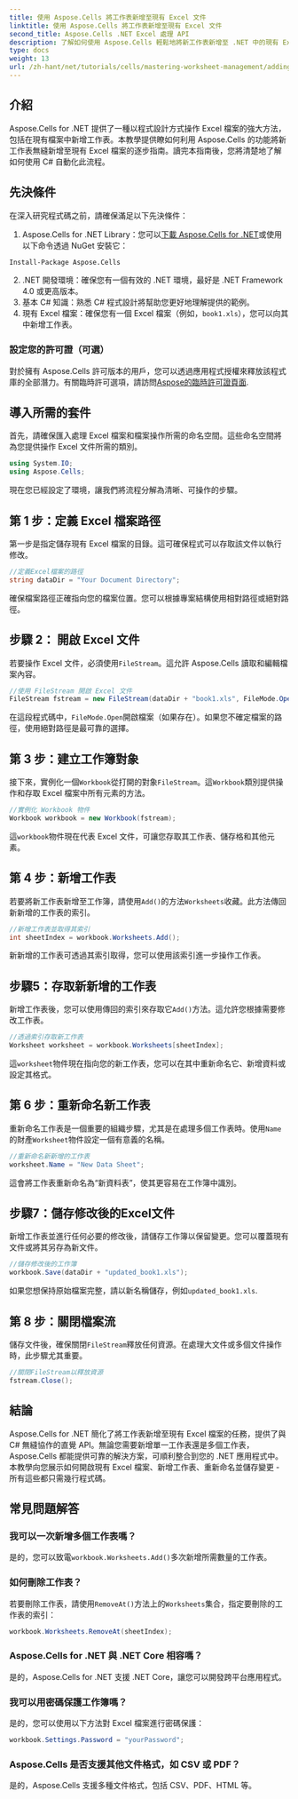 ```yaml
---
title: 使用 Aspose.Cells 將工作表新增至現有 Excel 文件
linktitle: 使用 Aspose.Cells 將工作表新增至現有 Excel 文件
second_title: Aspose.Cells .NET Excel 處理 API
description: 了解如何使用 Aspose.Cells 輕鬆地將新工作表新增至 .NET 中的現有 Excel 檔案。本逐步指南涵蓋了從設定環境到儲存修改後的 Excel 檔案的所有內容。
type: docs
weight: 13
url: /zh-hant/net/tutorials/cells/mastering-worksheet-management/adding-worksheets-to-existing-excel-file/
---
```

## 介紹

Aspose.Cells for .NET 提供了一種以程式設計方式操作 Excel 檔案的強大方法，包括在現有檔案中新增工作表。本教學提供瞭如何利用 Aspose.Cells 的功能將新工作表無縫新增至現有 Excel 檔案的逐步指南。讀完本指南後，您將清楚地了解如何使用 C# 自動化此流程。

## 先決條件

在深入研究程式碼之前，請確保滿足以下先決條件：

1.  Aspose.Cells for .NET Library：您可以[下載 Aspose.Cells for .NET](https://releases.aspose.com/cells/net/)或使用以下命令透過 NuGet 安裝它：
   ```bash
   Install-Package Aspose.Cells
   ```
2. .NET 開發環境：確保您有一個有效的 .NET 環境，最好是 .NET Framework 4.0 或更高版本。
3. 基本 C# 知識：熟悉 C# 程式設計將幫助您更好地理解提供的範例。
4. 現有 Excel 檔案：確保您有一個 Excel 檔案（例如，`book1.xls`），您可以向其中新增工作表。

### 設定您的許可證（可選）

對於擁有 Aspose.Cells 許可版本的用戶，您可以透過應用程式授權來釋放該程式庫的全部潛力。有關臨時許可選項，請訪問[Aspose的臨時許可證頁面](https://purchase.aspose.com/temporary-license/).

## 導入所需的套件

首先，請確保匯入處理 Excel 檔案和檔案操作所需的命名空間。這些命名空間將為您提供操作 Excel 文件所需的類別。

```csharp
using System.IO;
using Aspose.Cells;
```

現在您已經設定了環境，讓我們將流程分解為清晰、可操作的步驟。

## 第 1 步：定義 Excel 檔案路徑

第一步是指定儲存現有 Excel 檔案的目錄。這可確保程式可以存取該文件以執行修改。

```csharp
//定義Excel檔案的路徑
string dataDir = "Your Document Directory";
```

確保檔案路徑正確指向您的檔案位置。您可以根據專案結構使用相對路徑或絕對路徑。

## 步驟 2： 開啟 Excel 文件

若要操作 Excel 文件，必須使用`FileStream`。這允許 Aspose.Cells 讀取和編輯檔案內容。

```csharp
//使用 FileStream 開啟 Excel 文件
FileStream fstream = new FileStream(dataDir + "book1.xls", FileMode.Open);
```

在這段程式碼中，`FileMode.Open`開啟檔案（如果存在）。如果您不確定檔案的路徑，使用絕對路徑是最可靠的選擇。

## 第 3 步：建立工作簿對象

接下來，實例化一個`Workbook`從打開的對象`FileStream`。這`Workbook`類別提供操作和存取 Excel 檔案中所有元素的方法。

```csharp
//實例化 Workbook 物件
Workbook workbook = new Workbook(fstream);
```

這`workbook`物件現在代表 Excel 文件，可讓您存取其工作表、儲存格和其他元素。

## 第 4 步：新增工作表

若要將新工作表新增至工作簿，請使用`Add()`的方法`Worksheets`收藏。此方法傳回新新增的工作表的索引。

```csharp
//新增工作表並取得其索引
int sheetIndex = workbook.Worksheets.Add();
```

新新增的工作表可透過其索引取得，您可以使用該索引進一步操作工作表。

## 步驟5：存取新新增的工作表

新增工作表後，您可以使用傳回的索引來存取它`Add()`方法。這允許您根據需要修改工作表。

```csharp
//透過索引存取新工作表
Worksheet worksheet = workbook.Worksheets[sheetIndex];
```

這`worksheet`物件現在指向您的新工作表，您可以在其中重新命名它、新增資料或設定其格式。

## 第 6 步：重新命名新工作表

重新命名工作表是一個重要的組織步驟，尤其是在處理多個工作表時。使用`Name`的財產`Worksheet`物件設定一個有意義的名稱。

```csharp
//重新命名新新增的工作表
worksheet.Name = "New Data Sheet";
```

這會將工作表重新命名為“新資料表”，使其更容易在工作簿中識別。

## 步驟7：儲存修改後的Excel文件

新增工作表並進行任何必要的修改後，請儲存工作簿以保留變更。您可以覆蓋現有文件或將其另存為新文件。

```csharp
//儲存修改後的工作簿
workbook.Save(dataDir + "updated_book1.xls");
```

如果您想保持原始檔案完整，請以新名稱儲存，例如`updated_book1.xls`.

## 第 8 步：關閉檔案流

儲存文件後，確保關閉`FileStream`釋放任何資源。在處理大文件或多個文件操作時，此步驟尤其重要。

```csharp
//關閉FileStream以釋放資源
fstream.Close();
```

## 結論

Aspose.Cells for .NET 簡化了將工作表新增至現有 Excel 檔案的任務，提供了與 C# 無縫協作的直覺 API。無論您需要新增單一工作表還是多個工作表，Aspose.Cells 都能提供可靠的解決方案，可順利整合到您的 .NET 應用程式中。本教學向您展示如何開啟現有 Excel 檔案、新增工作表、重新命名並儲存變更 - 所有這些都只需幾行程式碼。

## 常見問題解答

### 我可以一次新增多個工作表嗎？

是的，您可以致電`workbook.Worksheets.Add()`多次新增所需數量的工作表。

### 如何刪除工作表？

若要刪除工作表，請使用`RemoveAt()`方法上的`Worksheets`集合，指定要刪除的工作表的索引：
```csharp
workbook.Worksheets.RemoveAt(sheetIndex);
```

### Aspose.Cells for .NET 與 .NET Core 相容嗎？

是的，Aspose.Cells for .NET 支援 .NET Core，讓您可以開發跨平台應用程式。

### 我可以用密碼保護工作簿嗎？

是的，您可以使用以下方法對 Excel 檔案進行密碼保護：
```csharp
workbook.Settings.Password = "yourPassword";
```

### Aspose.Cells 是否支援其他文件格式，如 CSV 或 PDF？
是的，Aspose.Cells 支援多種文件格式，包括 CSV、PDF、HTML 等。
